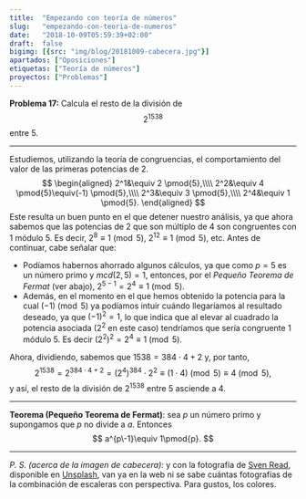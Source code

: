 ```yaml
---
title:  "Empezando con teoría de números"
slug:   "empezando-con-teoria-de-numeros"
date:   "2018-10-09T05:59:39+02:00"
draft:  false
bigimg: [{src: "img/blog/20181009-cabecera.jpg"}]
apartados: ["Oposiciones"]
etiquetas: ["Teoría de números"]
proyectos: ["Problemas"]
---
```


**Problema 17:** Calcula el resto de la división de $$2^{1538}$$ entre $5$.

<!--more-->

***

Estudiemos, utilizando la teoría de congruencias, el comportamiento del valor de las primeras potencias de $2$.
$$
\begin{aligned}
2^1&\equiv 2 \pmod{5},\\\\ 2^2&\equiv 4 \pmod{5}\equiv(-1) \pmod{5},\\\\ 2^3&\equiv 3 \pmod{5},\\\\ 2^4&\equiv 1 \pmod{5}.
\end{aligned}
$$
Este resulta un buen punto en el que detener nuestro análisis, ya que ahora sabemos que las potencias de $2$ que son múltiplo de $4$ son congruentes con $1$ módulo $5$. Es decir, $2^8\equiv 1 \pmod{5}$, $2^{12}\equiv 1 \pmod{5}$, etc. Antes de continuar, cabe señalar que:

- Podíamos habernos ahorrado algunos cálculos, ya que como $p=5$ es un número primo y $mcd(2,5)=1$, entonces, por el *Pequeño Teorema de Fermat* (ver abajo), $2^{5-1} = 2^4\equiv 1 \pmod{5}$. 
-  Además, en el momento en el que hemos obtenido la potencia para la cual $(-1)\pmod{5}$ ya podíamos intuir cuándo llegaríamos al resultado deseado, ya que $(-1)^2=1$, lo que indica que al elevar al cuadrado la potencia asociada ($2^2$ en este caso) tendríamos que sería congruente $1$ módulo $5$. Es decir $(2^2)^2 = 2^4 \equiv 1\pmod{5}$.

Ahora, dividiendo, sabemos que $1538 = 384\cdot 4 + 2$ y, por tanto,
$$
2^{1538} = 2^{384\cdot 4 + 2} = (2^4)^{384}\cdot 2^2\equiv (1\cdot 4)\pmod{5}\equiv 4\pmod{5},
$$
y así, el resto de la división de $2^{1538}$ entre $5$ asciende a $4$.

***

**Teorema (Pequeño Teorema de Fermat)**: sea $p$ un número primo y supongamos que $p$ no divide a $a$. Entonces 
$$
a^{p\-1}\equiv 1\pmod{p}.
$$

***

*P. S. (acerca de la imagen de cabecera):* y con la fotografía de [Sven Read](https://unsplash.com/@starburst1977), disponible en [Unsplash](https://unsplash.com/photos/_eRanldVghE), van ya en la web ni se sabe cuántas fotografías de la combinación de escaleras con perspectiva. Para gustos, los colores.